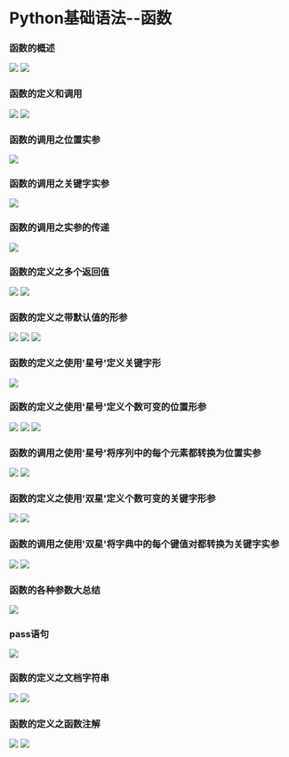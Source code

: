 # Python基础语法--函数
### 函数的概述
![](../Pictures/函数/函数的概述(1).png)
![](../Pictures/函数/函数的概述(2).png)
### 函数的定义和调用
![](../Pictures/函数/函数的定义和调用(1).png)
![](../Pictures/函数/函数的定义和调用(2).png)
### 函数的调用之位置实参
![](../Pictures/函数/函数的调用之位置实参.png)
### 函数的调用之关键字实参
![](../Pictures/函数/函数的调用之关键字实参.png)
### 函数的调用之实参的传递
![](../Pictures/函数/函数的调用之实参的传递.png)
### 函数的定义之多个返回值
![](../Pictures/函数/函数的定义之多个返回值(1).png)
![](../Pictures/函数/函数的定义之多个返回值(2).png)
### 函数的定义之带默认值的形参
![](../Pictures/函数/函数的定义之带默认值的形参(1).png)
![](../Pictures/函数/函数的定义之带默认值的形参(2).png)
![](../Pictures/函数/函数的定义之带默认值的形参(3).png)
### 函数的定义之使用'星号'定义关键字形
![](../Pictures/函数/函数的定义之使用'星号'定义关键字形.png)
### 函数的定义之使用'星号'定义个数可变的位置形参
![](../Pictures/函数/函数的定义之使用'星号'定义个数可变的位置形参(1).png)
![](../Pictures/函数/函数的定义之使用'星号'定义个数可变的位置形参(2).png)
![](../Pictures/函数/函数的定义之使用'星号'定义个数可变的位置形参(3).png)
### 函数的调用之使用'星号'将序列中的每个元素都转换为位置实参
![](../Pictures/函数/函数的调用之使用'星号'将序列中的每个元素都转换为位置实参(1).png)
![](../Pictures/函数/函数的调用之使用'星号'将序列中的每个元素都转换为位置实参(2).png)
### 函数的定义之使用'双星'定义个数可变的关键字形参
![](../Pictures/函数/函数的定义之使用'双星'定义个数可变的关键字形参(1).png)
![](../Pictures/函数/函数的定义之使用'双星'定义个数可变的关键字形参(2).png)
### 函数的调用之使用'双星'将字典中的每个键值对都转换为关键字实参
![](../Pictures/函数/函数的调用之使用'双星'将字典中的每个键值对都转换为关键字实参(1).png)
![](../Pictures/函数/函数的调用之使用'双星'将字典中的每个键值对都转换为关键字实参(2).png)
### 函数的各种参数大总结
![](../Pictures/函数/函数的各种参数大总结.png)
### pass语句
![](../Pictures/函数/pass语句.png)
### 函数的定义之文档字符串
![](../Pictures/函数/函数的定义之文档字符串(1).png)
![](../Pictures/函数/函数的定义之文档字符串(2).png)
### 函数的定义之函数注解
![](../Pictures/函数/函数的定义之函数注解(1).png)
![](../Pictures/函数/函数的定义之函数注解(2).png)